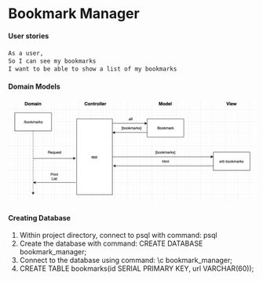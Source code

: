 # Bookmark Manager

#### User stories

```
As a user,
So I can see my bookmarks
I want to be able to show a list of my bookmarks
```

#### Domain Models

![](https://github.com/DanGyi23/bookmark-mgr/blob/master/Domain%20Models/domain_model1.png)

#### Creating Database

1. Within project directory, connect to psql with command: psql
2. Create the database with command: CREATE DATABASE bookmark_manager;
3. Connect to the database using command: \c bookmark_manager;
4. CREATE TABLE bookmarks(id SERIAL PRIMARY KEY, url VARCHAR(60));